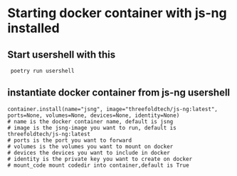 # Starting docker container with js-ng installed
## Start usershell with this
```
 poetry run usershell
```
## instantiate docker container from js-ng usershell
```
container.install(name="jsng", image="threefoldtech/js-ng:latest", ports=None, volumes=None, devices=None, identity=None)
# name is the docker container name, default is jsng
# image is the jsng-image you want to run, default is threefoldtech/js-ng:latest
# ports is the port you want to forward
# volumes is the volumes you want to mount on docker
# devices the devices you want to include in docker
# identity is the private key you want to create on docker
# mount_code mount codedir into container,default is True
```

